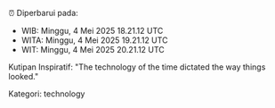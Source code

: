⏰ Diperbarui pada:
- WIB: Minggu, 4 Mei 2025 18.21.12 UTC
- WITA: Minggu, 4 Mei 2025 19.21.12 UTC
- WIT: Minggu, 4 Mei 2025 20.21.12 UTC

Kutipan Inspiratif:
"The technology of the time dictated the way things looked."


Kategori: technology

